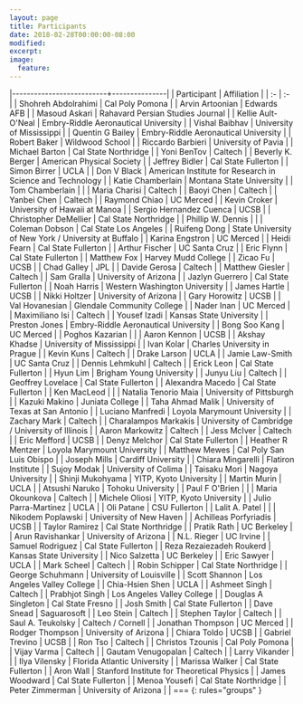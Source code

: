 ```yaml
---
layout: page
title: Participants
date: 2018-02-28T00:00:00-08:00
modified:
excerpt:
image:
  feature:
---
```


<style >
tbody tr:nth-child(odd)  {background: #FFF;}
tbody tr:nth-child(even) {background: #F5F5F5;}
tbody tr:hover {background: #ffa366;}
</style>

|--------------------------+---------------|
| Participant | Affiliation |
| :-                       | :-            |
| 	Shohreh Abdolrahimi	 | 	Cal Poly Pomona	 |
| 	Arvin Artoonian	 | 	Edwards AFB	 |
| 	Masoud Askari	 | 	Rahavard Persian Studies Journal	 |
| 	Kellie Ault-O'Neal	 | 	Embry-Riddle Aeronautical University	 |
| 	Vishal Baibhav	 | 	University of Mississippi	 |
| 	Quentin G Bailey	 | 	Embry-Riddle Aeronautical University	 |
| 	Robert Baker	 | 	Wildwood School	 |
| 	Riccardo Barbieri	 | 	University of Pavia	 |
| 	Michael Barton	 | 	Cal State Northridge	 |
| 	Yoni BenTov	 | 	Caltech	 |
| 	Beverly K. Berger	 | 	American Physical Society	 |
| 	Jeffrey Bidler	 | 	Cal State Fullerton	 |
| 	Simon Birrer	 | 	UCLA	 |
| 	Don V Black	 | 	American Institute for Research in Science and Technology	 |
| 	Katie Chamberlain	 | 	Montana State University	 |
| 	Tom Chamberlain	 | 		 |
| 	Maria Charisi	 | 	Caltech	 |
| 	Baoyi Chen	 | 	Caltech	 |
| 	Yanbei Chen	 | 	Caltech	 |
| 	Raymond Chiao	 | 	UC Merced	 |
| 	Kevin Croker	 | 	University of Hawaii at Manoa	 |
| 	Sergio Hernandez Cuenca	 | 	UCSB	 |
| 	Christopher DeMellier	 | 	Cal State Northridge	 |
| 	Phillip W. Dennis	 | 		 |
| 	Coleman Dobson	 | 	Cal State Los Angeles	 |
| 	Ruifeng Dong	 | 	State University of New York / University at Buffalo	 |
| 	Karina Engstron	 | 	UC Merced	 |
| 	Heidi Fearn	 | 	Cal State Fullerton	 |
| 	Arthur Fischer	 | 	UC Santa Cruz	 |
| 	Eric Flynn	 | 	Cal State Fullerton 	 |
| 	Matthew Fox	 | 	Harvey Mudd College	 |
| 	Zicao Fu	 | 	UCSB	 |
| 	Chad Galley	 | 	JPL	 |
| 	Davide Gerosa	 | 	Caltech	 |
| 	Matthew Giesler	 | 	Caltech	 |
| 	Sam Gralla	 | 	University of Arizona	 |
| 	Jazlyn Guerrero	 | 	Cal State Fullerton	 |
| 	Noah Harris	 | 	Western Washington University	 |
| 	James Hartle	 | 	UCSB	 |
| 	Nikki Holtzer	 | 	University of Arizona	 |
| 	Gary Horowitz	 | 	UCSB	 |
| 	Val Hovanesian	 | 	Glendale Community College	 |
| 	Nader Inan	 | 	UC Merced	 |
| 	Maximiliano Isi	 | 	Caltech	 |
| 	Yousef Izadi	 | 	Kansas State University	 |
| 	Preston Jones	 | 	Embry-Riddle Aeronautical University	 |
| 	Bong Soo Kang	 | 	UC Merced	 |
| 	Poghos Kazarian	 | 		 |
| 	Aaron Kennon	 | 	UCSB	 |
| 	Akshay Khadse	 | 	University of Mississippi	 |
| 	Ivan Kolar	 | 	Charles University in Prague	 |
|   Kevin Kuns  |  Caltech  |
| 	Drake Larson	 | 	UCLA	 |
| 	Jamie Law-Smith	 | 	UC Santa Cruz	 |
| 	Dennis Lehmkuhl	 | 	Caltech	 |
| 	Erick Leon	 | 	Cal State Fullerton	 |
| 	Hyun Lim	 | 	Brigham Young University	 |
| 	Junyu Liu	 | 	Caltech	 |
| 	Geoffrey Lovelace	 | 	Cal State Fullerton	 |
| 	Alexandra Macedo	 | 	Cal State Fullerton	 |
| 	Ken MacLeod	 | 		 |
| 	Natalia Tenorio Maia	 | 	University of Pittsburgh	 |
| 	Kazuki Makino	 | 	Juniata College	 |
| 	Taha Ahmad Malik	 | 	University of Texas at San Antonio	 |
| 	Luciano Manfredi	 | 	Loyola Marymount University	 |
| 	Zachary Mark	 | 	Caltech	 |
| 	Charalampos Markakis	 | 	University of Cambridge / University of Illinois	 |
| 	Aaron Markowitz	 | 	Caltech	 |
| 	Jess McIver	 | 	Caltech	 |
| 	Eric Mefford	 | 	UCSB	 |
| 	Denyz Melchor	 | 	Cal State Fullerton	 |
| 	Heather R Mentzer	 | 	Loyola Marymount University	 |
| 	Matthew Mewes	 | 	Cal Poly San Luis Obispo	 |
| 	Joseph Mills	 | 	Cardiff University	 |
| 	Chiara Mingarelli	 | 	Flatiron Institute	 |
| 	Sujoy Modak	 | 	University of Colima	 |
| 	Taisaku Mori	 | 	Nagoya University	 |
| 	Shinji Mukohyama	 | 	YITP, Kyoto University	 |
| 	Martin Murin	 | 	UCLA	 |
| 	Atsushi Naruko	 | 	Tohoku University	 |
| 	Paul F O'Brien	 | 		 |
| 	Maria Okounkova	 | 	Caltech	 |
| 	Michele Oliosi	 | 	YITP, Kyoto University	 |
| 	Julio Parra-Martinez	 | 	UCLA	 |
| 	Oli Patane	 | 	CSU Fullerton 	 |
| 	Lalit A. Patel	 | 		 |
| 	Nikodem Poplawski	 | 	University of New Haven	 |
| 	Achilleas Porfyriadis	 | 	UCSB	 |
| 	Taylor Ramirez	 | 	Cal State Northridge	 |
| 	Pratik Rath	 | 	UC Berkeley	 |
| 	Arun Ravishankar	 | 	University of Arizona	 |
| 	N.L. Rieger	 | 	UC Irvine	 |
| 	Samuel Rodriguez	 | 	Cal State Fullerton	 |
| 	Reza Rezaiezadeh Roukerd	 | 	Kansas State University	 |
| 	Nico Salzetta	 | 	UC Berkeley	 |
| 	Eric Sawyer	 | 	UCLA	 |
| 	Mark Scheel	 | 	Caltech	 |
| 	Robin Schipper	 | 	Cal State Northridge	 |
| 	George Schuhmann	 | 	University of Louisville	 |
| 	Scott Shannon	 | 	Los Angeles Valley College	 |
| 	Chia-Hsien Shen	 | 	UCLA	 |
| 	Ashmeet Singh	 | 	Caltech	 |
| 	Prabhjot Singh	 | 	Los Angeles Valley College	 |
| 	Douglas A Singleton	 | 	Cal State Fresno	 |
| 	Josh Smith	 | 	Cal State Fullerton	 |
| 	Dave Snead	 | 	Saguarosoft	 |
| 	Leo Stein	 | 	Caltech	 |
| 	Stephen Taylor	 | 	Caltech	 |
| 	Saul A. Teukolsky	 | 	Caltech / Cornell	 |
| 	Jonathan Thompson	 | 	UC Merced	 |
| 	Rodger Thompson	 | 	University of Arizona	 |
| 	Chiara Toldo	 | 	UCSB	 |
| 	Gabriel Trevino	 | 	UCSB	 |
| 	Ron Tso	 | 	Caltech	 |
| 	Christos Tzounis	 | 	Cal Poly Pomona	 |
| 	Vijay Varma	 | 	Caltech	 |
| 	Gautam Venugopalan	 | 	Caltech	 |
| 	Larry Vikander	 | 		 |
| 	Ilya Vilensky	 | 	Florida Atlantic University	 |
| 	Marissa Walker	 | 	Cal State Fullerton	 |
| 	Aron Wall	 | 	Stanford Institute for Theoretical Physics	 |
| 	James Woodward	 | 	Cal State Fullerton	 |
| 	Menoa Yousefi	 | 	Cal State Northridge	 |
| 	Peter Zimmerman	 | 	University of Arizona	 |
| ===
{: rules="groups" }
